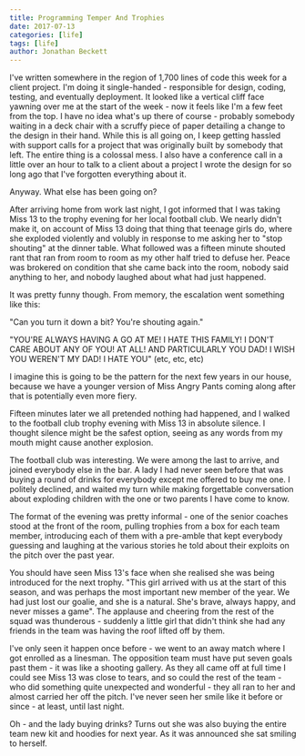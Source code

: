 ```yaml
---
title: Programming Temper And Trophies
date: 2017-07-13
categories: [life]
tags: [life]
author: Jonathan Beckett
---
```


I've written somewhere in the region of 1,700 lines of code this week for a client project. I'm doing it single-handed - responsible for design, coding, testing, and eventually deployment. It looked like a vertical cliff face yawning over me at the start of the week - now it feels like I'm a few feet from the top. I have no idea what's up there of course - probably somebody waiting in a deck chair with a scruffy piece of paper detailing a change to the design in their hand. While this is all going on, I keep getting hassled with support calls for a project that was originally built by somebody that left. The entire thing is a colossal mess. I also have a conference call in a little over an hour to talk to a client about a project I wrote the design for so long ago that I've forgotten everything about it.

Anyway. What else has been going on?

After arriving home from work last night, I got informed that I was taking Miss 13 to the trophy evening for her local football club. We nearly didn't make it, on account of Miss 13 doing that thing that teenage girls do, where she exploded violently and volubly in response to me asking her to "stop shouting" at the dinner table. What followed was a fifteen minute shouted rant that ran from room to room as my other half tried to defuse her. Peace was brokered on condition that she came back into the room, nobody said anything to her, and nobody laughed about what had just happened.

It was pretty funny though. From memory, the escalation went something like this:

"Can you turn it down a bit? You're shouting again."

"YOU'RE ALWAYS HAVING A GO AT ME! I HATE THIS FAMILY! I DON'T CARE ABOUT ANY OF YOU! AT ALL! AND PARTICULARLY YOU DAD! I WISH YOU WEREN'T MY DAD! I HATE YOU" (etc, etc, etc)

I imagine this is going to be the pattern for the next few years in our house, because we have a younger version of Miss Angry Pants coming along after that is potentially even more fiery.

Fifteen minutes later we all pretended nothing had happened, and I walked to the football club trophy evening with Miss 13 in absolute silence. I thought silence might be the safest option, seeing as any words from my mouth might cause another explosion.

The football club was interesting. We were among the last to arrive, and joined everybody else in the bar. A lady I had never seen before that was buying a round of drinks for everybody except me offered to buy me one. I politely declined, and waited my turn while making forgettable conversation about exploding children with the one or two parents I have come to know.

The format of the evening was pretty informal - one of the senior coaches stood at the front of the room, pulling trophies from a box for each team member, introducing each of them with a pre-amble that kept everybody guessing and laughing at the various stories he told about their exploits on the pitch over the past year.

You should have seen Miss 13's face when she realised she was being introduced for the next trophy. "This girl arrived with us at the start of this season, and was perhaps the most important new member of the year. We had just lost our goalie, and she is a natural. She's brave, always happy, and never misses a game". The applause and cheering from the rest of the squad was thunderous - suddenly a little girl that didn't think she had any friends in the team was having the roof lifted off by them.

I've only seen it happen once before - we went to an away match where I got enrolled as a linesman. The opposition team must have put seven goals past them - it was like a shooting gallery. As they all came off at full time I could see Miss 13 was close to tears, and so could the rest of the team - who did something quite unexpected and wonderful - they all ran to her and almost carried her off the pitch. I've never seen her smile like it before or since - at least, until last night.

Oh - and the lady buying drinks? Turns out she was also buying the entire team new kit and hoodies for next year. As it was announced she sat smiling to herself.